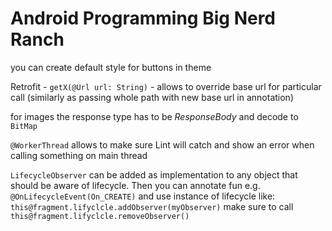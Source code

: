 # Android Programming Big Nerd Ranch

you can create default style for buttons in theme

Retrofit - `getX(@Url url: String)` - allows to override base url for particular call (similarly as passing whole path
with new base url in annotation)

for images the response type has to be _ResponseBody_ and decode to `BitMap`

`@WorkerThread` allows to make sure Lint will catch and show an error when calling something on main thread

`LifecycleObserver` can be added as implementation to any object that should be aware of lifecycle. Then you can annotate fun 
e.g. `@OnLifecycleEvent(On_CREATE)` and use instance of lifecycle like: 
`this@fragment.lifyclcle.addObserver(myObserver)` make sure to call `this@fragment.lifyclcle.removeObserver()` 